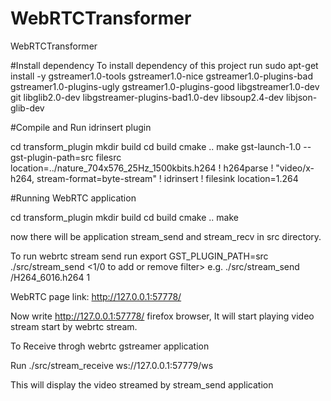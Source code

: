 # WebRTCTransformer
WebRTCTransformer

#Install dependency
To install dependency of this project run 
sudo apt-get install -y gstreamer1.0-tools gstreamer1.0-nice gstreamer1.0-plugins-bad gstreamer1.0-plugins-ugly gstreamer1.0-plugins-good libgstreamer1.0-dev git libglib2.0-dev libgstreamer-plugins-bad1.0-dev libsoup2.4-dev libjson-glib-dev


#Compile and Run idrinsert plugin

cd  transform_plugin
mkdir build
cd build
cmake ..
make 
gst-launch-1.0 --gst-plugin-path=src filesrc location=../nature_704x576_25Hz_1500kbits.h264  !  h264parse ! "video/x-h264, stream-format=byte-stream" ! idrinsert ! filesink location=1.264


#Running WebRTC application

cd transform_plugin
mkdir build
cd build
cmake ..
make

now there will be application stream_send and stream_recv in src directory.

To run webrtc stream send
run export GST_PLUGIN_PATH=src
./src/stream_send <H264 file path> <1/0 to add or remove filter>
e.g. ./src/stream_send /H264_6016.h264  1

WebRTC page link: http://127.0.0.1:57778/

Now write http://127.0.0.1:57778/ firefox browser, It will start playing video stream start by webrtc stream.

To Receive throgh webrtc gstreamer application

Run 
./src/stream_receive ws://127.0.0.1:57779/ws

This will display the video streamed by stream_send application


